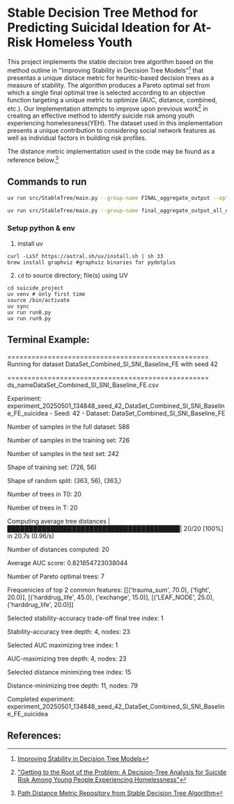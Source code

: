 # Stable Decision Tree Method for Predicting Suicidal Ideation for At-Risk Homeless Youth

This project implements the stable decision tree algorithm based on the method outline in "Improving Stability in Decision Tree Models"[^1] that presentas a unique distace metric for heuritic-based decision trees as a measure of stability. The algorithm produces a Pareto optimal set from which a single final optimal tree is selected according to an objective function targeting a unique metric to optimize (AUC, distance, combined, etc.). Our Implementation attempts to improve upon previous work[^2] in creating an effective method to identify suicide risk among youth experiencing homelessness(YEH). The dataset used in this implementation presents a unique contribution to considering social network features as well as individual factors in building risk profiles.

The distance metric implementation used in the code may be found as a reference below.[^3]


[^1]: [Improving Stability in Decision Tree Models](https://arxiv.org/abs/2305.17299)

[^2]:["Getting to the Root of the Problem: A Decision-Tree Analysis for Suicide Risk Among Young People Experiencing Homelessness"](https://doi.org/10.1086/715211)

[^3]: [Path Distance Metric Repository from Stable Decision Tree Algorithm](https://github.com/vvdigalakis/dt-distance)

## Commands to run
```bash
uv run src/StableTree/main.py --group-name FINAL_aggregate_output --option experiment --datasets data/DataSet_Combined_SI_SNI_Baseline_FE.csv data/DataSet_Combined_SI_SNI_Baseline_FE.csv data/breast_cancer.csv --labels suicidea suicattempt target

uv run src/StableTree/main.py --group-name final_aggregate_output_all_datasets --option plot --datasets data/DataSet_Combined_SI_SNI_Baseline_FE.csv data/breast_cancer.csv     
```


### Setup python & env

1. install uv
```
curl -LsSf https://astral.sh/uv/install.sh | sh 33 
brew install graphviz #graphviz binaries for pydotplus
```

2. `cd` to source directory; file(s) using UV
```
cd suicide_project
uv venv # only first time
source /bin/activate
uv sync
uv run run8.py
uv run run9.py
```


  ## Terminal Example:
==================================================
Running for dataset DataSet_Combined_SI_SNI_Baseline_FE with seed 42

==================================================
ds_nameDataSet_Combined_SI_SNI_Baseline_FE.csv

Experiment: experiment_20250501_134848_seed_42_DataSet_Combined_SI_SNI_Baseline_FE_suicidea - Seed: 42 - Dataset: DataSet_Combined_SI_SNI_Baseline_FE

Number of samples in the full dataset: 586

Number of samples in the training set: 726

Number of samples in the test set: 242

Shape of training set: (726, 56)

Shape of random split: (363, 56), (363,)

Number of trees in T0: 20

Number of trees in T: 20

Computing average tree distances |████████████████████████████████████████| 20/20 [100%] in 20.7s (0.96/s) 

Number of distances computed: 20

Average AUC score: 0.821854723038044

Number of Pareto optimal trees: 7

Frequenicies of top 2 common features: [[('trauma_sum', 70.0), ('fight', 20.0)], [('harddrug_life', 45.0), ('exchange', 15.0)], [('LEAF_NODE', 25.0), ('harddrug_life', 20.0)]]

Selected stability-accuracy trade-off final tree index: 1

Stability-accuracy tree depth: 4, nodes: 23

Selected AUC maximizing tree index: 1

AUC-maximizing tree depth: 4, nodes: 23

Selected distance minimizing tree index: 15

Distance-minimizing tree depth: 11, nodes: 79

Completed experiment: experiment_20250501_134848_seed_42_DataSet_Combined_SI_SNI_Baseline_FE_suicidea

## References:
